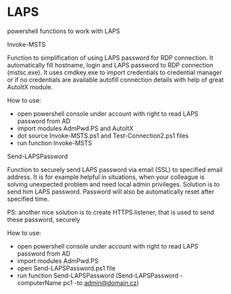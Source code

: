 # LAPS
powershell functions to work with LAPS



Invoke-MSTS

Function to simplification of using LAPS password for RDP connection. 
It automatically fill hostname, login and LAPS password to RDP connection (mstsc.exe). 
It uses cmdkey.exe to import credentials to credential manager or if no credentials are available autofill connection details with help of great AutoItX module.

How to use:
- open powershell console under account with right to read LAPS password from AD
- import modules AdmPwd.PS and AutoItX
- dot source Invoke-MSTS.ps1 and Test-Connection2.ps1 files
- run function Invoke-MSTS



Send-LAPSPassword

Function to securely send LAPS password via email (SSL) to specified email address. 
It is for example helpful in situations, when your colleague is solving unexpected problem and need local admin privileges. Solution is to send him LAPS password.
Password will also be automatically reset after specified time.

PS: another nice solution is to create HTTPS listener, that is used to send these password, securely

How to use:
- open powershell console under account with right to read LAPS password from AD
- import modules AdmPwd.PS
- open Send-LAPSPassword.ps1 file
- run function Send-LAPSPassword (Send-LAPSPassword -computerName pc1 -to admin@domain.cz)
 
